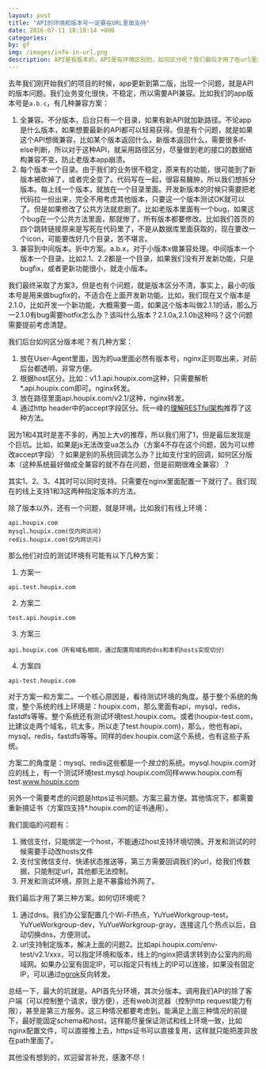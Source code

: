 ```yaml
---
layout: post
title: "API的环境和版本号一定要在URL里面支持"
date: 2016-07-11 18:10:14 +800
categories: 
by: gf
img: /images/info-in-url.png
description: API是有版本的，API是有环境区别的，如何区分呢？我们最后才用了在url里区分，这里分享一下踩过的坑。
---
```


去年我们刚开始我们的项目的时候，app更新到第二版，出现一个问题，就是API的版本问题。我们业务变化很快，不稳定，所以需要API兼容。比如我们的app版本号是`a.b.c`，有几种兼容方案：

1. 全兼容。不分版本，后台只有一个目录，如果有新API就加新路径。不论app是什么版本，如果想要最新的API都可以轻易获得。但是有个问题，就是如果这个API想做兼容，比如某个版本返回什么，新版本返回什么，需要很多if-else判断，所以对于这种API，就采用路径区分，尽量做到老的接口的数据结构兼容不变，防止老版本app崩溃。
2. 每个版本一个目录。由于我们的业务很不稳定，原来有的功能，很可能到了新版本被砍掉了，或者完全变了。代码写在一起，很容易臃肿，所以我们想拆分版本。每上线一个版本，就放在一个目录里面。开发新版本的时候只需要把老代码拉一份出来，完全不用考虑其他版本，只要这一个版本测试OK就可以了。但是如果修改了公共方法就悲剧了。比如老版本里面有一个bug，如果这个bug在一个公共方法里面，那就惨了，所有版本都要修改。比如我们首页的四个跳转链接原来是写死在代码里了，不是从数据库里面获取的，现在要改一个icon，可能要改好几个目录，苦不堪言。
3. 兼容到中间版本。折中方案。a.b.x，对于小版本x做兼容处理。中间版本一个版本一个目录。比如2.1、2.2都是一个目录，如果我们没有开发新功能，只是bugfix，或者更新功能很小，就走小版本。

我们最终采取了方案3，但是也有个问题，就是版本区分不清，事实上，最小的版本号是用来做bugfix的，不适合在上面开发新功能。比如，我们现在又个版本是2.1.0，比如开发一个新功能，大概需要一周，如果这个版本叫做2.1.1的话，那么万一2.1.0有bug需要hotfix怎么办？该叫什么版本？2.1.0a,2.1.0b这种吗？这个问题需要提前考虑清楚。

我们后台如何区分版本呢？有几种方案：

1. 放在User-Agent里面，因为的ua里面必然有版本号，nginx正则取出来，对前后台都透明，非常方便。
2. 根据host区分。比如：v1.1.api.houpix.com这种，只需要解析*.api.houpix.com即可。nginx转发。
3. 放在路径里面api.houpix.com/v2.1/这种，nginx转发。
4. 通过http header中的accept字段区分。阮一峰的[理解RESTful架构](http://www.ruanyifeng.com/blog/2011/09/restful.html)推荐了这种方法。

因为1和4其时是差不多的，再加上大v的推荐，所以我们用了1，但是最后发现是个巨坑。比如，如果是js无法改变ua怎么办（方案4不存在这个问题，因为可以修改accept字段）？如果是别的系统回调怎么办？比如支付宝的回调，如何区分版本（这种系统最好做成全兼容的就不存在问题，但是前期很难全兼容）？

其实1、2、3、4其时可以同时支持。只需要在nginx里面配置一下就行了。我们现在的线上支持1和3这两种指定版本的方法。

除了版本以外，还有一个问题，就是环境。比如我们有线上环境：

```
api.houpix.com
mysql.houpix.com(仅内网访问)
redis.houpix.com(仅内网访问)
```

那么他们对应的测试环境有可能有以下几种方案：

1. 方案一

```
api.test.houpix.com
```

2. 方案二

```
test.api.houpix.com
```

3. 方案三

```
api.houpix.com（所有域名相同，通过配置局域网的dns和本机hosts实现切分）
```

4. 方案四

```
api-test.houpix.com
```

对于方案一和方案二。一个核心原因是，看待测试环境的角度。基于整个系统的角度，整个系统的线上环境是：houpix.com，那么里面有api，mysql，redis，fastdfs等等。整个系统还有测试环境test.houpix.com。或者(houpix-test.com，比建议走两个域名，坑太多，所以走了test.houpix.com)，那么，他也有api，mysql，redis，fastdfs等等。同样的dev.houpix.com这个系统，也有这些子系统。

方案二的角度是：mysql、redis这些都是一个*独立*的系统。mysql.houpix.com对应的线上，有一个测试环境test.mysql.houpix.com同样www.houpix.com有test.www.houpix.com

另外一个需要考虑的问题是https证书问题。方案三最方便。其他情况下，都需要重新搞证书（方案四支持*.houpix.com的证书通用）。

我们面临的问题有：

1. 微信支付，只能绑定一个host，不能通过host支持环境切换。开发和测试的时候需要手动改hosts文件
2. 支付宝微信支付、快递状态推送等，第三方需要回调我们的url，给我们传数据，只能制定url，其他都无法控制。
3. 开发和测试环境，原则上是不暴露给外网了。

我们最后才用了第三种方案。如何切环境呢？

1. 通过dns。我们办公室配置几个Wi-Fi热点，YuYueWorkgroup-test，YuYueWorkgroup-dev，YuYueWorkgroup-gray，连接这几个热点以后，自动切换dns，方便测试。
2. url支持制定版本，解决上面的问题2。比如api.houpix.com/env-test/v2.1/xxx，可以指定环境和版本，线上的nginx把请求转到办公室内的局域网。如果办公室有固定IP，可以指定只有线上的IP可以连接，如果没有固定IP，可以通过[ngrok](https://ngrok.com/)反向转发。

总结一下，最大的坑就是。API首先分环境，其次分版本。调用我们API的除了客户端（可以控制整个请求，很方便），还有web浏览器（控制http request能力有限），甚至是第三方服务。这三种情况都要考虑到。能满足上面三种情况的前提下，最好能固定schema和host，这样能尽量保证测试和线上环境一致，比如nginx配置文件，可以直接推上去，https证书可以直接复用，这样就只能把差异放在path里面了。

其他没有想到的，欢迎留言补充，感激不尽！